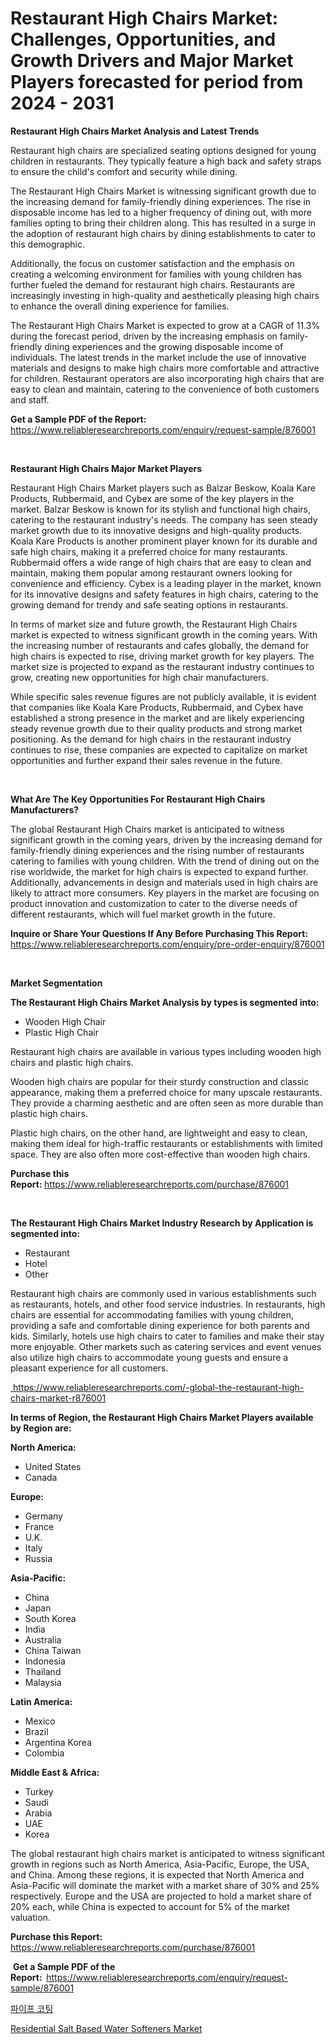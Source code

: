 <p><h1>Restaurant High Chairs Market: Challenges, Opportunities, and Growth Drivers and Major Market Players forecasted for period from 2024 - 2031</h1></p><p><strong>Restaurant High Chairs Market Analysis and Latest Trends</strong></p>
<p><p>Restaurant high chairs are specialized seating options designed for young children in restaurants. They typically feature a high back and safety straps to ensure the child's comfort and security while dining.</p><p>The Restaurant High Chairs Market is witnessing significant growth due to the increasing demand for family-friendly dining experiences. The rise in disposable income has led to a higher frequency of dining out, with more families opting to bring their children along. This has resulted in a surge in the adoption of restaurant high chairs by dining establishments to cater to this demographic.</p><p>Additionally, the focus on customer satisfaction and the emphasis on creating a welcoming environment for families with young children has further fueled the demand for restaurant high chairs. Restaurants are increasingly investing in high-quality and aesthetically pleasing high chairs to enhance the overall dining experience for families.</p><p>The Restaurant High Chairs Market is expected to grow at a CAGR of 11.3% during the forecast period, driven by the increasing emphasis on family-friendly dining experiences and the growing disposable income of individuals. The latest trends in the market include the use of innovative materials and designs to make high chairs more comfortable and attractive for children. Restaurant operators are also incorporating high chairs that are easy to clean and maintain, catering to the convenience of both customers and staff.</p></p>
<p><strong>Get a Sample PDF of the Report:&nbsp;</strong> <a href="https://www.reliableresearchreports.com/enquiry/request-sample/876001">https://www.reliableresearchreports.com/enquiry/request-sample/876001</a></p>
<p>&nbsp;</p>
<p><strong>Restaurant High Chairs Major Market Players</strong></p>
<p><p>Restaurant High Chairs Market players such as Balzar Beskow, Koala Kare Products, Rubbermaid, and Cybex are some of the key players in the market. Balzar Beskow is known for its stylish and functional high chairs, catering to the restaurant industry's needs. The company has seen steady market growth due to its innovative designs and high-quality products. Koala Kare Products is another prominent player known for its durable and safe high chairs, making it a preferred choice for many restaurants. Rubbermaid offers a wide range of high chairs that are easy to clean and maintain, making them popular among restaurant owners looking for convenience and efficiency. Cybex is a leading player in the market, known for its innovative designs and safety features in high chairs, catering to the growing demand for trendy and safe seating options in restaurants.</p><p>In terms of market size and future growth, the Restaurant High Chairs market is expected to witness significant growth in the coming years. With the increasing number of restaurants and cafes globally, the demand for high chairs is expected to rise, driving market growth for key players. The market size is projected to expand as the restaurant industry continues to grow, creating new opportunities for high chair manufacturers.</p><p>While specific sales revenue figures are not publicly available, it is evident that companies like Koala Kare Products, Rubbermaid, and Cybex have established a strong presence in the market and are likely experiencing steady revenue growth due to their quality products and strong market positioning. As the demand for high chairs in the restaurant industry continues to rise, these companies are expected to capitalize on market opportunities and further expand their sales revenue in the future.</p></p>
<p>&nbsp;</p>
<p><strong>What Are The Key Opportunities For Restaurant High Chairs Manufacturers?</strong></p>
<p><p>The global Restaurant High Chairs market is anticipated to witness significant growth in the coming years, driven by the increasing demand for family-friendly dining experiences and the rising number of restaurants catering to families with young children. With the trend of dining out on the rise worldwide, the market for high chairs is expected to expand further. Additionally, advancements in design and materials used in high chairs are likely to attract more consumers. Key players in the market are focusing on product innovation and customization to cater to the diverse needs of different restaurants, which will fuel market growth in the future.</p></p>
<p><strong>Inquire or Share Your Questions If Any Before Purchasing This Report:</strong> <a href="https://www.reliableresearchreports.com/enquiry/pre-order-enquiry/876001">https://www.reliableresearchreports.com/enquiry/pre-order-enquiry/876001</a></p>
<p>&nbsp;</p>
<p><strong>Market Segmentation</strong></p>
<p><strong>The Restaurant High Chairs Market Analysis by types is segmented into:</strong></p>
<p><ul><li>Wooden High Chair</li><li>Plastic High Chair</li></ul></p>
<p><p>Restaurant high chairs are available in various types including wooden high chairs and plastic high chairs. </p><p>Wooden high chairs are popular for their sturdy construction and classic appearance, making them a preferred choice for many upscale restaurants. They provide a charming aesthetic and are often seen as more durable than plastic high chairs.</p><p>Plastic high chairs, on the other hand, are lightweight and easy to clean, making them ideal for high-traffic restaurants or establishments with limited space. They are also often more cost-effective than wooden high chairs.</p></p>
<p><strong>Purchase this Report:&nbsp;</strong><a href="https://www.reliableresearchreports.com/purchase/876001">https://www.reliableresearchreports.com/purchase/876001</a></p>
<p>&nbsp;</p>
<p><strong>The Restaurant High Chairs Market Industry Research by Application is segmented into:</strong></p>
<p><ul><li>Restaurant</li><li>Hotel</li><li>Other</li></ul></p>
<p><p>Restaurant high chairs are commonly used in various establishments such as restaurants, hotels, and other food service industries. In restaurants, high chairs are essential for accommodating families with young children, providing a safe and comfortable dining experience for both parents and kids. Similarly, hotels use high chairs to cater to families and make their stay more enjoyable. Other markets such as catering services and event venues also utilize high chairs to accommodate young guests and ensure a pleasant experience for all customers.</p></p>
<p><a href="https://www.reliableresearchreports.com/-global-the-restaurant-high-chairs-market-r876001">&nbsp;https://www.reliableresearchreports.com/-global-the-restaurant-high-chairs-market-r876001</a></p>
<p><strong>In terms of Region, the Restaurant High Chairs Market Players available by Region are:</strong></p>
<p>
    <p> <strong> North America: </strong>
        <ul>
            <li>United States</li>
            <li>Canada</li>
        </ul>
        </p> 
    <p> <strong> Europe: </strong>
        <ul>
            <li>Germany</li>
            <li>France</li>
            <li>U.K.</li>
            <li>Italy</li>
            <li>Russia</li>
        </ul>
        </p> 
    <p> <strong> Asia-Pacific: </strong>
        <ul>
            <li>China</li>
            <li>Japan</li>
            <li>South Korea</li>
            <li>India</li>
            <li>Australia</li>
            <li>China Taiwan</li>
            <li>Indonesia</li>
            <li>Thailand</li>
            <li>Malaysia</li>
        </ul>
        </p> 
    <p> <strong> Latin America: </strong>
        <ul>
            <li>Mexico</li>
            <li>Brazil</li>
            <li>Argentina Korea</li>
            <li>Colombia</li>
        </ul>
        </p> 
    <p> <strong> Middle East & Africa: </strong>
        <ul>
            <li>Turkey</li>
            <li>Saudi</li>
            <li>Arabia</li>
            <li>UAE</li>
            <li>Korea</li>
        </ul>
    </p>
    </p>
<p><p>The global restaurant high chairs market is anticipated to witness significant growth in regions such as North America, Asia-Pacific, Europe, the USA, and China. Among these regions, it is expected that North America and Asia-Pacific will dominate the market with a market share of 30% and 25% respectively. Europe and the USA are projected to hold a market share of 20% each, while China is expected to account for 5% of the market valuation.</p></p>
<p><strong>Purchase this Report: </strong><a href="https://www.reliableresearchreports.com/purchase/876001">https://www.reliableresearchreports.com/purchase/876001</a></p>
<p>&nbsp;<strong>Get a Sample PDF of the Report:&nbsp;&nbsp;</strong><a href="https://www.reliableresearchreports.com/enquiry/request-sample/876001">https://www.reliableresearchreports.com/enquiry/request-sample/876001</a></p>
<p><strong></strong></p>
<p><p><a href="https://github.com/jntpkh496620/Market-Research-Report-List-2/blob/main/368706478406.md">파이프 코팅</a></p><p><a href="https://github.com/NorbertYates/Market-Research-Report-List-5/blob/main/residential-salt-based-water-softeners-market.md">Residential Salt Based Water Softeners Market</a></p></p>